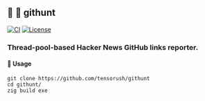 ## :lizard: :fox_face: **githunt**

[![CI][ci-shield]][ci-url]
[![License][license-shield]][license-url]

### Thread-pool-based Hacker News GitHub links reporter.

#### :rocket: Usage

```zig
git clone https://github.com/tensorush/githunt
cd githunt/
zig build exe
```

<!-- MARKDOWN LINKS -->

[ci-shield]: https://img.shields.io/github/actions/workflow/status/tensorush/githunt/ci.yaml?branch=main&style=for-the-badge&logo=github&label=CI&labelColor=black
[ci-url]: https://github.com/tensorush/githunt/blob/main/.github/workflows/ci.yaml
[license-shield]: https://img.shields.io/github/license/tensorush/githunt.svg?style=for-the-badge&labelColor=black&kill_cache=1
[license-url]: https://github.com/tensorush/githunt/blob/main/LICENSE.md
